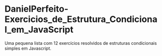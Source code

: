 # DanielPerfeito-Exercicios_de_Estrutura_Condicional_em_JavaScript
Uma pequena lista com 12 exercícios resolvidos de estruturas condicionais simples em Javascript.
